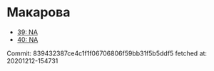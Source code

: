 # Макарова
- [39: NA](39.md)
- [40: NA](40.md)

Commit: 839432387ce4c1f1f06706806f59bb31f5b5ddf5
 fetched at: 20201212-154731
